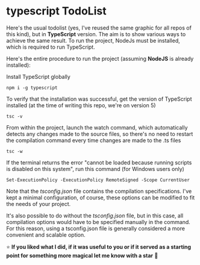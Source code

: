 # typescript TodoList

Here's the usual todolist (yes, I've reused the same graphic for all repos of this kind), but in **TypeScript** version. The aim is to show various ways to achieve the same result. To run the project, NodeJs must be installed, which is required to run TypeScript.

Here's the entire procedure to run the project (assuming **NodeJS** is already installed):

Install TypeScript globally
```
npm i -g typescript
```

To verify that the installation was successful, get the version of TypeScript installed (at the time of writing this repo, we're on version 5)
```
tsc -v
```

From within the project, launch the watch command, which automatically detects any changes made to the source files, so there's no need to restart the compilation command every time changes are made to the .ts files
```
tsc -w
```

If the terminal returns the error "cannot be loaded because running scripts is disabled on this system", run this command (for Windows users only)
```
Set-ExecutionPolicy -ExecutionPolicy RemoteSigned -Scope CurrentUser
```

Note that the _tsconfig.json_ file contains the compilation specifications. I've kept a minimal configuration, of course, these options can be modified to fit the needs of your project.

It's also possible to do without the _tsconfig.json_ file, but in this case, all compilation options would have to be specified manually in the command. For this reason, using a tsconfig.json file is generally considered a more convenient and scalable option.

:star: **If you liked what I did, if it was useful to you or if it served as a starting point for something more magical let me know with a star** :green_heart:
